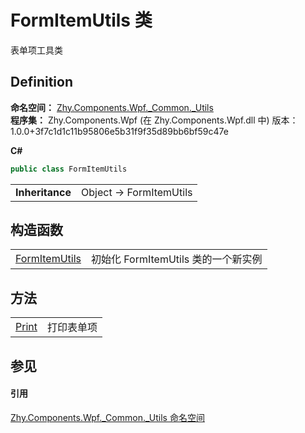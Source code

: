 # FormItemUtils 类


表单项工具类



## Definition
**命名空间：** <a href="N_Zhy_Components_Wpf__Common__Utils.md">Zhy.Components.Wpf._Common._Utils</a>  
**程序集：** Zhy.Components.Wpf (在 Zhy.Components.Wpf.dll 中) 版本：1.0.0+3f7c1d1c11b95806e5b31f9f35d89bb6bf59c47e

**C#**
``` C#
public class FormItemUtils
```

<table><tr><td><strong>Inheritance</strong></td><td>Object  →  FormItemUtils</td></tr>
</table>



## 构造函数
<table>
<tr>
<td><a href="M_Zhy_Components_Wpf__Common__Utils_FormItemUtils__ctor.md">FormItemUtils</a></td>
<td>初始化 FormItemUtils 类的一个新实例</td></tr>
</table>

## 方法
<table>
<tr>
<td><a href="M_Zhy_Components_Wpf__Common__Utils_FormItemUtils_Print.md">Print</a></td>
<td>打印表单项</td></tr>
</table>

## 参见


#### 引用
<a href="N_Zhy_Components_Wpf__Common__Utils.md">Zhy.Components.Wpf._Common._Utils 命名空间</a>  
